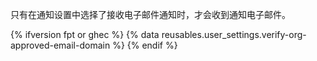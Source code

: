 只有在通知设置中选择了接收电子邮件通知时，才会收到通知电子邮件。

{% ifversion fpt or ghec %}
{% data reusables.user_settings.verify-org-approved-email-domain %}
{% endif %}
